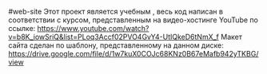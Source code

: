 #web-site
Этот проект является учебным , весь код написан в соответствии с курсом, представленным на видео-хостинге YouTube по ссылке: https://www.youtube.com/watch?v=b8K_iowSriQ&list=PLoq3Accf02PVO4GvY4-UtIQkeD6tNmX_f
Макет сайта сделан по шаблону, представленному на данном диске: https://drive.google.com/file/d/1w7kuX0COJc68KNz0B67eMafb942yTKBG/view
